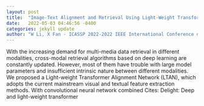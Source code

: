 ```yaml
---
layout: post
title:  "Image-Text Alignment and Retrieval Using Light-Weight Transformer"
date:   2022-05-03 04:46:56 -0400
categories: jekyll update
author: "W Li, X Fan - ICASSP 2022-2022 IEEE International Conference on , 2022"
---
```

With the increasing demand for multi-media data retrieval in different modalities, cross-modal retrieval algorithms based on deep learning are constantly updated. However, most of them have trouble with large model parameters and insufficient intrinsic nature between different modalities. We proposed a Light-weight Transformer Alignment Network (LTAN), which adopts the current mainstream visual and textual feature extraction methods. With convolutional neural network combined Cites: Delight: Deep and light-weight transformer